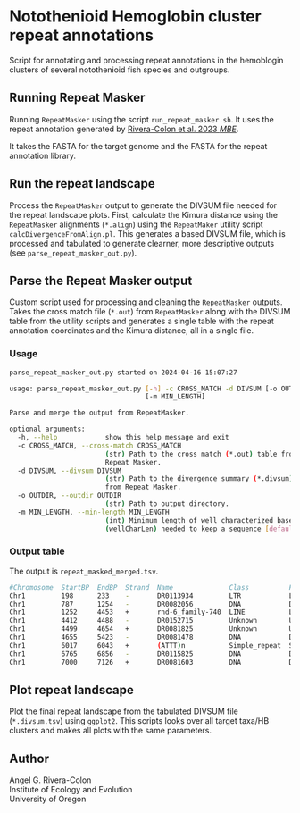 # Notothenioid Hemoglobin cluster repeat annotations

Script for annotating and processing repeat annotations in the hemoblogin clusters of several notothenioid fish species and outgroups.

## Running Repeat Masker

Running `RepeatMasker` using the script `run_repeat_masker.sh`. It uses the repeat annotation generated by [Rivera-Colon et al. 2023 *MBE*](https://doi.org/10.1093/molbev/msad029). 

It takes the FASTA for the target genome and the FASTA for the repeat annotation library.

## Run the repeat landscape

Process the `RepeatMasker` output to generate the DIVSUM file needed for the repeat landscape plots. First, calculate the Kimura distance using the `RepeatMasker` alignments (`*.align`) using the `RepeatMaker` utility script `calcDivergenceFromAlign.pl`. This generates a based DIVSUM file, which is processed and tabulated to generate clearner, more descriptive outputs (see `parse_repeat_masker_out.py`).

## Parse the Repeat Masker output

Custom script used for processing and cleaning the `RepeatMasker` outputs. Takes the cross match file (`*.out`) from `RepeatMasker` along with the DIVSUM table from the utility scripts and generates a single table with the repeat annotation coordinates and the Kimura distance, all in a single file.

### Usage

```sh
parse_repeat_masker_out.py started on 2024-04-16 15:07:27

usage: parse_repeat_masker_out.py [-h] -c CROSS_MATCH -d DIVSUM [-o OUTDIR]
                                  [-m MIN_LENGTH]

Parse and merge the output from RepeatMasker.

optional arguments:
  -h, --help            show this help message and exit
  -c CROSS_MATCH, --cross-match CROSS_MATCH
                        (str) Path to the cross match (*.out) table from
                        Repeat Masker.
  -d DIVSUM, --divsum DIVSUM
                        (str) Path to the divergence summary (*.divsum) table
                        from Repeat Masker.
  -o OUTDIR, --outdir OUTDIR
                        (str) Path to output directory.
  -m MIN_LENGTH, --min-length MIN_LENGTH
                        (int) Minimum length of well characterized bases
                        (wellCharLen) needed to keep a sequence [default=10]
```

### Output table

The output is `repeat_masked_merged.tsv`.

```sh
#Chromosome  StartBP  EndBP  Strand  Name              Class          Family          WellCharLen  Kimura  SwScore
Chr1         198      233    -       DR0113934         LTR            LTR/DIRS        36           0.1587  227
Chr1         787      1254   -       DR0082056         DNA            DNA/hAT-Tip100  449          0.1055  2701
Chr1         1252     4453   +       rnd-6_family-740  LINE           LINE/L1-Tx1     3182         0.0314  26037
Chr1         4412     4488   -       DR0152715         Unknown        Unknown         34           0.1485  229
Chr1         4499     4654   +       DR0081825         Unknown        Unknown         149          0.1097  2829
Chr1         4655     5423   -       DR0081478         DNA            DNA/hAT-Tip100  759          0.0285  6047
Chr1         6017     6043   +       (ATTT)n           Simple_repeat  Simple_repeat   None         None    28
Chr1         6765     6856   -       DR0115825         DNA            DNA/hAT-Ac      87           0.2788  241
Chr1         7000     7126   +       DR0081603         DNA            DNA/hAT-hAT5    82           0.0505  613
```

## Plot repeat landscape

Plot the final repeat landscape from the tabulated DIVSUM file (`*.divsum.tsv`) using `ggplot2`. This scripts looks over all target taxa/HB clusters and makes all plots with the same parameters.

## Author

Angel G. Rivera-Colon  
Institute of Ecology and Evolution  
University of Oregon

